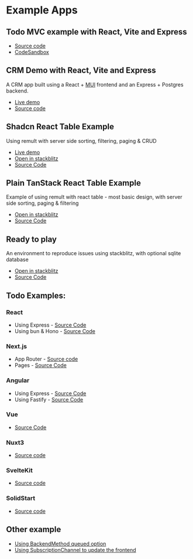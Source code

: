 # Example Apps

## Todo MVC example with React, Vite and Express

- [Source code](https://github.com/remult/TodoMVC-eample)
- [CodeSandbox](https://codesandbox.io/s/github/remult/TodoMVC-example?file=/src/frontend/App.tsx)

## CRM Demo with React, Vite and Express

A CRM app built using a React + [MUI](https://mui.com) frontend and an Express + Postgres backend.

- [Live demo](https://crm-demo.up.railway.app/)
- [Source code](https://github.com/remult/crm-demo)

## Shadcn React Table Example

Using remult with server side sorting, filtering, paging & CRUD

- [Live demo](https://table.up.railway.app/)
- [Open in stackblitz](https://stackblitz.com/github/remult/remult/tree/main/examples/shadcn-react-table)
- [Source Code](https://www.github.com/remult/remult/tree/main/examples/shadcn-react-table)

## Plain TanStack React Table Example

Example of using remult with react table - most basic design, with server side sorting, paging & filtering

- [Open in stackblitz](https://stackblitz.com/github/remult/remult/tree/main/examples/tanstack-react-table)
- [Source Code](https://www.github.com/remult/remult/tree/main/examples/tanstack-react-table)

## Ready to play

An environment to reproduce issues using stackblitz, with optional sqlite database

- [Open in stackblitz](https://stackblitz.com/github/noam-honig/ready-to-play)
- [Source Code](https://www.github.com/noam-honig/ready-to-play)

## Todo Examples:

### React

- Using Express - [Source Code](https://github.com/remult/remult/tree/main/examples/react-todo)
- Using bun & Hono - [Source Code](https://github.com/remult/remult/tree/main/examples/bun-react-hono-monorepo-todo)

### Next.js

- App Router - [Source code](https://github.com/remult/remult/tree/main/examples/nextjs-app-router-todo)
- Pages - [Source Code](https://github.com/remult/remult/tree/main/examples/nextjs-todo)

### Angular

- Using Express - [Source Code](https://github.com/remult/remult/tree/main/examples/angular-todo)
- Using Fastify - [Source Code](https://github.com/remult/remult/tree/main/examples/angular-todo-fastify)

### Vue

- [Source Code](https://github.com/remult/remult/tree/main/examples/vue-todo)

### Nuxt3

- [Source code](https://github.com/remult/remult/tree/main/examples/nuxt-todo)

### SvelteKit

- [Source code](https://github.com/remult/remult/tree/main/examples/sveltekit-todo)

### SolidStart

- [Source code](https://github.com/remult/remult/tree/main/examples/solid-start-todo)

## Other example

- [Using BackendMethod queued option](https://stackblitz.com/edit/github-vwfkxu?file=src%2FApp.tsx)
- [Using SubscriptionChannel to update the frontend](https://stackblitz.com/edit/github-3nmwrp?file=src%2FApp.tsx)
